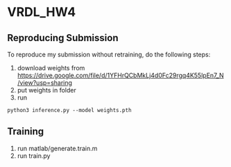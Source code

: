 # VRDL_HW4

## Reproducing Submission
To reproduce my submission without retraining, do the following steps:
1. download weights from https://drive.google.com/file/d/1YFHrQCbMkLj4d0Fc29rgq4K55lpEn7_N/view?usp=sharing
2. put weights in folder
3. run 
```
python3 inference.py --model weights.pth
```

## Training
1. run matlab/generate.train.m
2. run train.py